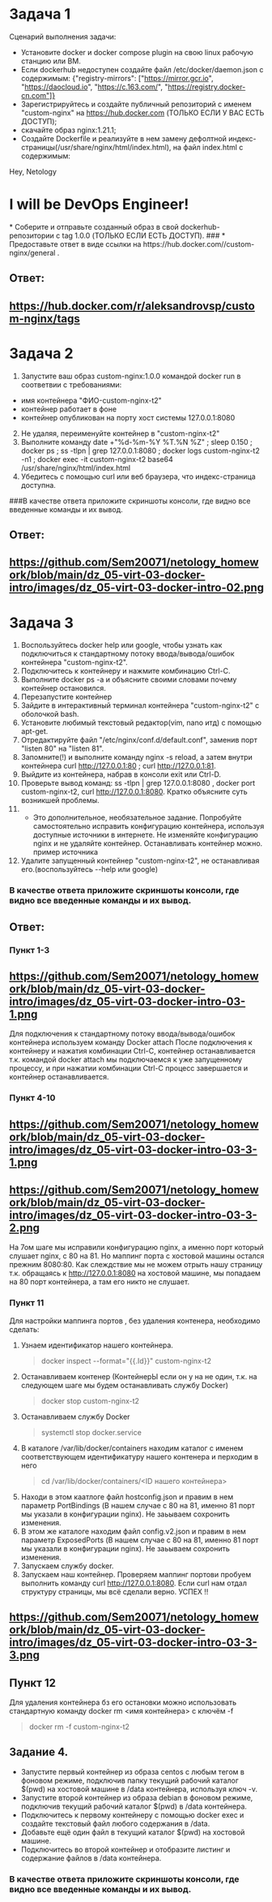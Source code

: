 # Задача 1
Сценарий выполнения задачи:

* Установите docker и docker compose plugin на свою linux рабочую станцию или ВМ.
* Если dockerhub недоступен создайте файл /etc/docker/daemon.json с содержимым: {"registry-mirrors": ["https://mirror.gcr.io", "https://daocloud.io", "https://c.163.com/", "https://registry.docker-cn.com"]}
* Зарегистрируйтесь и создайте публичный репозиторий с именем "custom-nginx" на https://hub.docker.com (ТОЛЬКО ЕСЛИ У ВАС ЕСТЬ ДОСТУП);
* скачайте образ nginx:1.21.1;
* Создайте Dockerfile и реализуйте в нем замену дефолтной индекс-страницы(/usr/share/nginx/html/index.html), на файл index.html с содержимым:
<html>
<head>
Hey, Netology
</head>
<body>
<h1>I will be DevOps Engineer!</h1>
</body>
</html>
* Соберите и отправьте созданный образ в свой dockerhub-репозитории c tag 1.0.0 (ТОЛЬКО ЕСЛИ ЕСТЬ ДОСТУП).
### * Предоставьте ответ в виде ссылки на https://hub.docker.com/<username_repo>/custom-nginx/general .

## Ответ:
## https://hub.docker.com/r/aleksandrovsp/custom-nginx/tags


# Задача 2
1. Запустите ваш образ custom-nginx:1.0.0 командой docker run в соответвии с требованиями:
* имя контейнера "ФИО-custom-nginx-t2"
* контейнер работает в фоне
* контейнер опубликован на порту хост системы 127.0.0.1:8080
2. Не удаляя, переименуйте контейнер в "custom-nginx-t2"
3. Выполните команду date +"%d-%m-%Y %T.%N %Z" ; sleep 0.150 ; docker ps ; ss -tlpn | grep 127.0.0.1:8080  ; docker logs custom-nginx-t2 -n1 ; docker exec -it custom-nginx-t2 base64 /usr/share/nginx/html/index.html
4. Убедитесь с помощью curl или веб браузера, что индекс-страница доступна.

###В качестве ответа приложите скриншоты консоли, где видно все введенные команды и их вывод.

## Ответ:

## https://github.com/Sem20071/netology_homework/blob/main/dz_05-virt-03-docker-intro/images/dz_05-virt-03-docker-intro-02.png

# Задача 3
1. Воспользуйтесь docker help или google, чтобы узнать как подключиться к стандартному потоку ввода/вывода/ошибок контейнера "custom-nginx-t2".
2. Подключитесь к контейнеру и нажмите комбинацию Ctrl-C.
3. Выполните docker ps -a и объясните своими словами почему контейнер остановился.
4. Перезапустите контейнер
5. Зайдите в интерактивный терминал контейнера "custom-nginx-t2" с оболочкой bash.
6. Установите любимый текстовый редактор(vim, nano итд) с помощью apt-get.
7. Отредактируйте файл "/etc/nginx/conf.d/default.conf", заменив порт "listen 80" на "listen 81".
8. Запомните(!) и выполните команду nginx -s reload, а затем внутри контейнера curl http://127.0.0.1:80 ; curl http://127.0.0.1:81.
9. Выйдите из контейнера, набрав в консоли exit или Ctrl-D.
10. Проверьте вывод команд: ss -tlpn | grep 127.0.0.1:8080 , docker port custom-nginx-t2, curl http://127.0.0.1:8080. Кратко объясните суть возникшей проблемы.
11. * Это дополнительное, необязательное задание. Попробуйте самостоятельно исправить конфигурацию контейнера, используя доступные источники в интернете. Не изменяйте конфигурацию nginx и не удаляйте контейнер.  Останавливать контейнер можно. пример источника
12. Удалите запущенный контейнер "custom-nginx-t2", не останавливая его.(воспользуйтесь --help или google)

### В качестве ответа приложите скриншоты консоли, где видно все введенные команды и их вывод.

## Ответ:
### Пункт 1-3
## https://github.com/Sem20071/netology_homework/blob/main/dz_05-virt-03-docker-intro/images/dz_05-virt-03-docker-intro-03-1.png
Для подключения к стандартному потоку ввода/вывода/ошибок контейнера используем команду Docker attach
После подключения к контейнеру и нажатия комбинации Ctrl-C, контейнер останавливается т.к. командой docker attach мы подключаемся к уже запущенному процессу, и при нажатии комбинации Ctrl-C процесс завершается и контейнер останавливается.

### Пункт 4-10
## https://github.com/Sem20071/netology_homework/blob/main/dz_05-virt-03-docker-intro/images/dz_05-virt-03-docker-intro-03-3-1.png
## https://github.com/Sem20071/netology_homework/blob/main/dz_05-virt-03-docker-intro/images/dz_05-virt-03-docker-intro-03-3-2.png
На 7ом шаге мы исправили конфигурацию nginx, а именно порт который слушает nginx, с 80 на 81. Но маппинг порта с хостовой машины остался прежним 8080:80. Как слеждствие мы не можем отрыть нашу страницу т.к. обращаясь к http://127.0.0.1:8080 на хостовой машине, мы попадаем на 80 порт контейнера, а там его никто не слушает.

### Пункт 11
Для настройки маппинга портов , без удаления контенера, необходимо сделать:
1. Узнаем идентификатор нашего контейнера.
   > docker inspect --format="{{.Id}}" custom-nginx-t2
2. Останавливаем контенер (КонтейнерЫ если он у на не один, т.к. на следующем шаге мы будем останавливать службу Docker)
   > docker stop custom-nginx-t2
3. Останавливаем службу Docker
   > systemctl stop docker.service
4. В каталоге /var/lib/docker/containers находим каталог с именем соответствующем идентификатуру нашего контенера и перходим в него
   > cd /var/lib/docker/containers/<ID нашего контейнера>
5. Находи в этом каатлоге файл hostconfig.json и правим в нем параметр PortBindings (В нашем случае с 80 на 81, именно 81 порт мы указали в конфигурации nginx). Не заьываем сохронить изменения.
6. В этом же каталоге находим файл config.v2.json и правим в нем параметр ExposedPorts (В нашем случае с 80 на 81, именно 81 порт мы указали в конфигурации nginx). Не заьываем сохронить изменения.
7. Запускаем службу docker.
8. Запускаем наш контейнер. Проверяем маппинг портови пробуем выполнить команду curl http://127.0.0.1:8080. Если curl нам отдал структуру страницы, мы всё сделали верно. УСПЕХ !!

## https://github.com/Sem20071/netology_homework/blob/main/dz_05-virt-03-docker-intro/images/dz_05-virt-03-docker-intro-03-3-3.png

## Пункт 12
Для удаления контейнера бз его остановки можно использовать стандартную команду docker rm <имя контейнера> с ключём -f
> docker rm -f custom-nginx-t2

## Задание 4.
* Запустите первый контейнер из образа centos c любым тегом в фоновом режиме, подключив папку текущий рабочий каталог $(pwd) на хостовой машине в /data контейнера, используя ключ -v.
* Запустите второй контейнер из образа debian в фоновом режиме, подключив текущий рабочий каталог $(pwd) в /data контейнера.
* Подключитесь к первому контейнеру с помощью docker exec и создайте текстовый файл любого содержания в /data.
* Добавьте ещё один файл в текущий каталог $(pwd) на хостовой машине.
* Подключитесь во второй контейнер и отобразите листинг и содержание файлов в /data контейнера.
### В качестве ответа приложите скриншоты консоли, где видно все введенные команды и их вывод.








